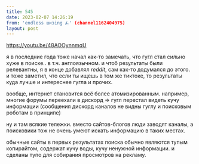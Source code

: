 ```yaml
---
title: 545
date: 2023-02-07 14:26:19
from: 'endless шизing ⍼' (channel1162404975)
layout: post
---
```


<https://youtu.be/48AOOynnmqU>

я в последние года тоже начал как-то замечать, что гугл стал сильно хуже в поиске.. в т.ч. англоязычном. и чтоб результаты были релевантны, я в конце добавлял *reddit*, сам как-то додумался до этого.
и тоже заметил, что если ты ищешь в том же тиктоке, то результаты куда лучше и интереснее гугла и прочих.

вообще, интернет становится всё более атомизированным. например, многие форумы переехали в дискорд => гугл перестал видеть кучу информации
(сообщения дискорд каналов не видны гуглу и поисковым роботам в принципе)

ну и там всякие тележки. вместо сайтов-блогов люди заводят каналы, а поисковики тож не очень умеют искать информацию в таких местах.

обычные сайты в первых результатах поиска обычно являются тупым копирайтом, содержат кучу воды, кучу ненужной информации. и сделаны тупо для собирания просмотров на рекламу.
